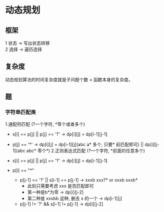 # 动态规划

## 框架

1 状态 -> 写出状态转移  
2 选择 -> 遍历选择

## 复杂度
动态规划算法的时间复杂度就是子问题个数 × 函数本身的复杂度。


## 题

### 字符串匹配类

1.通配符匹配 (?一个字符, *零个或者多个)

- s[i] == p[j] || p[j] == '?' -> dp[i][j] = dp[i-1][j-1]
- p[j] == '*' -> dp[i][j] = dp[i-1][j](abc a\* 多个, 只要\* 前匹配即可) || dp[i][j-1](abc abc\* 零个\*)
2.正则表达式匹配 (?一个字符, *前面的任意多个)

- s[i] == p[j] || p[j] == '?' -> dp[i][j] = dp[i-1][j-1]
- p[i] == "*"
  - p[j-1] == '?' || s[i-1] == p[j-1] -> xxxb xxx?* or xxxb xxxb* 
    - 此刻只需要考虑 xxx 是否匹配即可
    - 第一种是b*为零 -> dp[i][j-2]
    - 第二种是 xxxbb 这种, 删去 s 的一个 -> dp[i-1][j]
  - p[j-1] != '?' && s[i-1] != p[j-1]  -> dp[i][j-2]


